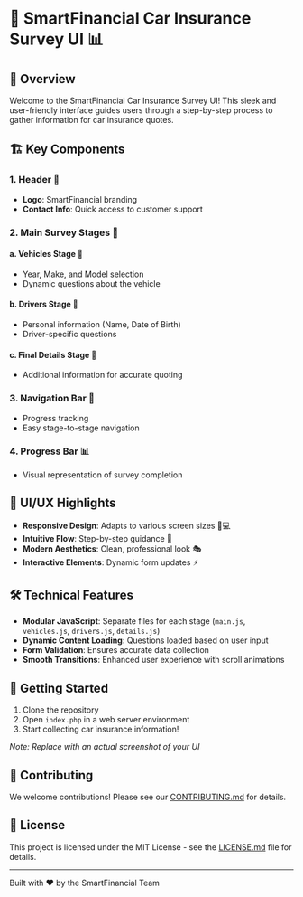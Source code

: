 # 🚗 SmartFinancial Car Insurance Survey UI 📊

## 🌟 Overview

Welcome to the SmartFinancial Car Insurance Survey UI! This sleek and user-friendly interface guides users through a step-by-step process to gather information for car insurance quotes.

## 🏗️ Key Components

### 1. Header 🏢
- **Logo**: SmartFinancial branding
- **Contact Info**: Quick access to customer support

### 2. Main Survey Stages 🔢

#### a. Vehicles Stage 🚙
- Year, Make, and Model selection
- Dynamic questions about the vehicle

#### b. Drivers Stage 👤
- Personal information (Name, Date of Birth)
- Driver-specific questions

#### c. Final Details Stage 🏁
- Additional information for accurate quoting

### 3. Navigation Bar 🧭
- Progress tracking
- Easy stage-to-stage navigation

### 4. Progress Bar 📊
- Visual representation of survey completion

## 🎨 UI/UX Highlights

- **Responsive Design**: Adapts to various screen sizes 📱💻
- **Intuitive Flow**: Step-by-step guidance 👣
- **Modern Aesthetics**: Clean, professional look 🎭
- **Interactive Elements**: Dynamic form updates ⚡

## 🛠️ Technical Features

- **Modular JavaScript**: Separate files for each stage (`main.js`, `vehicles.js`, `drivers.js`, `details.js`)
- **Dynamic Content Loading**: Questions loaded based on user input
- **Form Validation**: Ensures accurate data collection
- **Smooth Transitions**: Enhanced user experience with scroll animations

## 🚀 Getting Started

1. Clone the repository
2. Open `index.php` in a web server environment
3. Start collecting car insurance information!

*Note: Replace with an actual screenshot of your UI*

## 🤝 Contributing

We welcome contributions! Please see our [CONTRIBUTING.md](CONTRIBUTING.md) for details.

## 📄 License

This project is licensed under the MIT License - see the [LICENSE.md](LICENSE.md) file for details.

---

Built with ❤️ by the SmartFinancial Team
